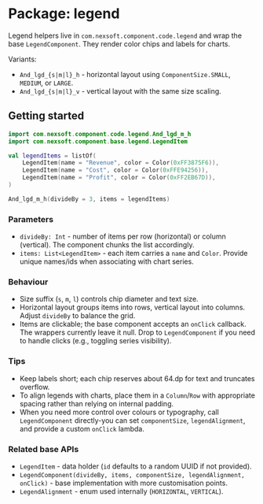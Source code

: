# Package: legend

Legend helpers live in `com.nexsoft.component.code.legend` and wrap the base `LegendComponent`. They render color chips and labels for charts.

Variants:
- `And_lgd_{s|m|l}_h` - horizontal layout using `ComponentSize.SMALL`, `MEDIUM`, or `LARGE`.
- `And_lgd_{s|m|l}_v` - vertical layout with the same size scaling.

## Getting started
```kotlin
import com.nexsoft.component.code.legend.And_lgd_m_h
import com.nexsoft.component.base.legend.LegendItem

val legendItems = listOf(
    LegendItem(name = "Revenue", color = Color(0xFF3875F6)),
    LegendItem(name = "Cost", color = Color(0xFFE94256)),
    LegendItem(name = "Profit", color = Color(0xFF2EB67D)),
)

And_lgd_m_h(divideBy = 3, items = legendItems)
```

### Parameters
- `divideBy: Int` - number of items per row (horizontal) or column (vertical). The component chunks the list accordingly.
- `items: List<LegendItem>` - each item carries a `name` and `Color`. Provide unique names/ids when associating with chart series.

### Behaviour
- Size suffix (`s`, `m`, `l`) controls chip diameter and text size.
- Horizontal layout groups items into rows, vertical layout into columns. Adjust `divideBy` to balance the grid.
- Items are clickable; the base component accepts an `onClick` callback. The wrappers currently leave it null. Drop to `LegendComponent` if you need to handle clicks (e.g., toggling series visibility).

### Tips
- Keep labels short; each chip reserves about 64.dp for text and truncates overflow.
- To align legends with charts, place them in a `Column`/`Row` with appropriate spacing rather than relying on internal padding.
- When you need more control over colours or typography, call `LegendComponent` directly-you can set `componentSize`, `legendAlignment`, and provide a custom `onClick` lambda.

### Related base APIs
- `LegendItem` - data holder (`id` defaults to a random UUID if not provided).
- `LegendComponent(divideBy, items, componentSize, legendAlignment, onClick)` - base implementation with more customisation points.
- `LegendAlignment` - enum used internally (`HORIZONTAL`, `VERTICAL`).

